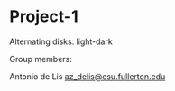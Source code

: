 # Project-1
Alternating disks: light-dark

Group members:

Antonio de Lis      az_delis@csu.fullerton.edu

